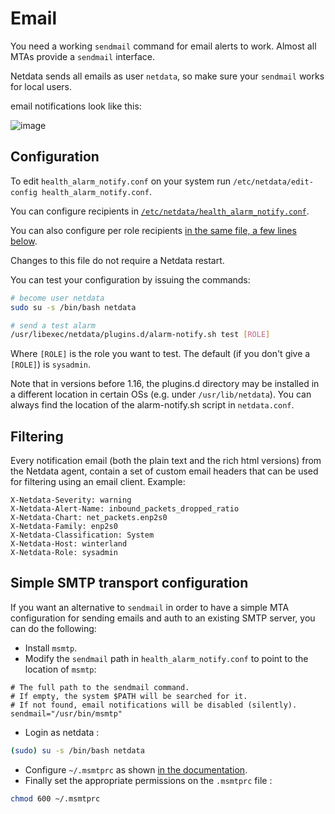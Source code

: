 <!--
title: "Email"
sidebar_label: "Email"
custom_edit_url: "https://github.com/netdata/netdata/edit/master/health/notifications/email/README.md"
learn_status: "Published"
learn_topic_type: "Tasks"
learn_rel_path: "Integrations/Notify/Agent alert notifications"
learn_autogeneration_metadata: "{'part_of_cloud': True, 'part_of_agent': True}"
-->

# Email

You need a working `sendmail` command for email alerts to work. Almost all MTAs provide a `sendmail` interface.

Netdata sends all emails as user `netdata`, so make sure your `sendmail` works for local users.

email notifications look like this:

![image](https://user-images.githubusercontent.com/1905463/133216974-a2ca0e4f-787b-4dce-b1b2-9996a8c5f718.png)

## Configuration

To edit `health_alarm_notify.conf` on your system run `/etc/netdata/edit-config health_alarm_notify.conf`.

You can configure recipients in [`/etc/netdata/health_alarm_notify.conf`](https://github.com/netdata/netdata/blob/99d44b7d0c4e006b11318a28ba4a7e7d3f9b3bae/conf.d/health_alarm_notify.conf#L101).

You can also configure per role recipients [in the same file, a few lines below](https://github.com/netdata/netdata/blob/99d44b7d0c4e006b11318a28ba4a7e7d3f9b3bae/conf.d/health_alarm_notify.conf#L313).

Changes to this file do not require a Netdata restart.

You can test your configuration by issuing the commands:

```sh
# become user netdata
sudo su -s /bin/bash netdata

# send a test alarm
/usr/libexec/netdata/plugins.d/alarm-notify.sh test [ROLE]
```

Where `[ROLE]` is the role you want to test. The default (if you don't give a `[ROLE]`) is `sysadmin`.

Note that in versions before 1.16, the plugins.d directory may be installed in a different location in certain OSs (e.g. under `/usr/lib/netdata`). 
You can always find the location of the alarm-notify.sh script in `netdata.conf`.

## Filtering

Every notification email (both the plain text and the rich html versions) from the Netdata agent, contain a set of custom email headers that can be used for filtering using an email client. Example:

```
X-Netdata-Severity: warning
X-Netdata-Alert-Name: inbound_packets_dropped_ratio
X-Netdata-Chart: net_packets.enp2s0
X-Netdata-Family: enp2s0
X-Netdata-Classification: System
X-Netdata-Host: winterland
X-Netdata-Role: sysadmin
```

## Simple SMTP transport configuration

If you want an alternative to `sendmail` in order to have a simple MTA configuration for sending emails and auth to an existing SMTP server, you can do the following:

- Install `msmtp`.
- Modify the `sendmail` path in `health_alarm_notify.conf` to point to the location of `msmtp`:
```
# The full path to the sendmail command.
# If empty, the system $PATH will be searched for it.
# If not found, email notifications will be disabled (silently).
sendmail="/usr/bin/msmtp"
```
- Login as netdata :
```sh
(sudo) su -s /bin/bash netdata
```
- Configure `~/.msmtprc` as shown [in the documentation](https://marlam.de/msmtp/documentation/).
- Finally set the appropriate permissions on the `.msmtprc` file :
```sh
chmod 600 ~/.msmtprc
```



